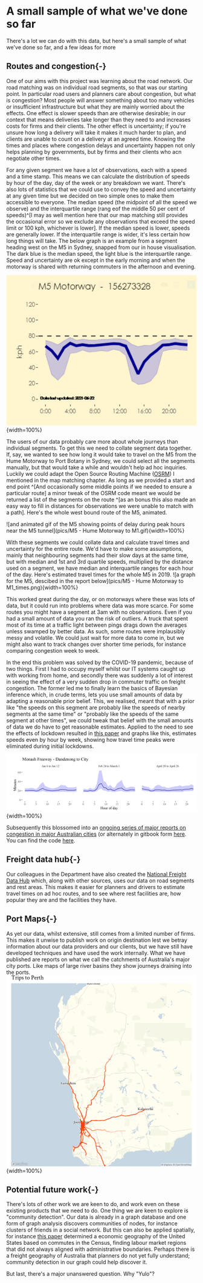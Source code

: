 # A small sample of what we've done so far
There's a lot we can do with this data, but here's a small sample of what we've done so far, and a few ideas for more

## Routes and congestion{-}
One of our aims with this project was learning about the road network. Our road matching was on individual road segments, so that was our starting point. In particular road users and planners care about congestion, but what is congestion? Most people will answer something about too many vehicles or insufficient infrastructure but what they are mainly worried about the effects. One effect is slower speeds than are otherwise desirable; in our context that means deliveries take longer than they need to and increases costs for firms and their clients. The other effect is uncertainty; if you're unsure how long a delivery will take it makes it much harder to plan, and clients are unable to count on a delivery at an agreed time. Knowing the times and places where congestion delays and uncertainty happen not only helps planning by governments, but by firms and their clients who acn negotiate other times.

For any given segment we have a lot of observations, each with a speed and a time stamp. This means we can calculate the distribution of speeds by hour of the day, day of the week or any breakdown we want. There's also lots of statistics that we could use to convey the speed and uncertainty at any given time but we decided on two simple ones to make them accessible to everyone. The median speed (the midpoint of all the speed we observe) and the interquartile range (rang eof the middle 50 per cent of speeds)^[I may as well mention here that our map matching still provides the occasional error so we exclude any observations that exceed the speed limit or 100 kph, whichever is lower]. If the median speed is lower, speeds are generally lower. If the interquartile range is wider, it's less certain how long things will take. The below graph is an example from a segment heading west on the M5 in Sydney, snapped from our in house visualisation. The dark blue is the median speed, the light blue is the interquartile range. Speed and uncertainty are ok except in the early morning and when the motorway is shared with returning commuters in the afternoon and evening.

![A graph as described in the text](pics/eg_seg_graf.png){width=100%}

The users of our data probably care more about whole journeys than individual segments. To get this we need to collate segment data together. If, say, we wanted to see how long it would take to travel on the M5 from the Hume Motorway to Port Botany in Sydney, we could select all the segments manually, but that would take a while and wouldn't help ad hoc inquiries. Luckily we could adapt the Open Source Routing Machine ([OSRM](http://project-osrm.org)) I mentioned in the map matching chapter. As long as we provided a start and end point ^[And occasionally some middle points if we needed to ensure a particular route] a minor tweak of the OSRM code meant we would be returned a list of the segments on the route ^[as an bonus this also made an easy way to fill in distances for observations we were unable to match with a path]. Here's the whole west bound route of the M5, animated.

![and animated gif of the M5 showing points of delay during peak hours near the M5 tunnel](pics/M5 - Hume Motorway to M1.gif){width=100%}

With these segments we could collate data and calculate travel times and uncertainty for the entire route. We'd have to make some assumptions, mainly that neighbouring segments had their slow days at the same time, but with median and 1st and 3rd quartile speeds, multiplied by the distance used on a segment, we have median and interquartile ranges for each hour of the day. Here's estimated travel times for the whole M5 in 2019.
![a graph for the M5, descibed in the report below](pics/M5 - Hume Motorway to M1_times.png){width=100%}

This worked great during the day, or on motorways where these was lots of data, but it could run into problems where data was more scarce. For some routes you might have a segment at 3am with no observations. Even if you had a small amount of data you ran the risk of outliers. A truck that spent most of its time at a traffic light between pings drags down the averages unless swamped by better data. As such, some routes were implausibly messy and volatile. We could just wait for more data to come in, but we might also want to track changes over shorter time periods, for instance comparing congestion week to week. 

In the end this problem was solved by the COVID-19 pandemic, because of two things. First I had to occupy myself whilst our IT systems caught up with working from home, and secondly there was suddenly a lot of interest in seeing the effect of a very sudden drop in commuter traffic on freight congestion. The former led me to finally learn the basics of Bayesian inference which, in crude terms, lets you use small amounts of data by adapting a reasonable prior belief. This, we realised, meant that with a prior like "the speeds on this segment are probably like the speeds of nearby segments at the same time" or "probably like the speeds of the same segment at other times", we could tweak that belief with the small amounts of data we do have to get reasonable estimates. Applied to the need to see the effects of lockdown resulted in [this paper](https://www.bitre.gov.au/publications/2020/freight-route-performance-under-covid-19) and graphs like this, estimates speeds even by hour by week, showing how travel time peaks were eliminated during initial lockdowns.

![A graph showing expected travel times on the Monash Frewway from Dandenong to the city for the weeks Jan 6th to Jan 12, Feb 24 and March 1 and April 20 to April 26th, with pronounced peaks only noticeable in the February data](pics/covid_monash.PNG){width=100%}

Subsequently this blossomed into an [ongoing series of major reports on congestion in major Australian cities](https://www.bitre.gov.au/publications/2021/freight-vehicle-congestion-australias-five-major-cities-2019) (or alternately in gitbook form [here](https://bitre-telematics.github.io/Congestion_2019/index.html). You can find the code [here](https://github.com/BITRE-Telematics/Congestion).

## Freight data hub{-}

Our colleagues in the Department have also created the [National Freight Data Hub](https://datahub.freightaustralia.gov.au) which, along with other sources, uses our data on road segments and rest areas. This makes it easier for planners and drivers to estimate travel times on ad hoc routes, and to see where rest facilities are, how popular they are and the facilities they have.

## Port Maps{-}
As yet our data, whilst extensive, still comes from a limited number of firms. This makes it unwise to publish work on origin destination lest we betray information about our data providers and our clients, but we have still have developed techniques and have used the work internally. What we have published are reports on what we call the catchments of Australia's major city ports. Like maps of large river basins they show journeys draining into the ports.
![A map showing in-bound trips to the Port of Fremantle](pics/Perth_to.png){width=100%}

## Potential future work{-}
There's lots of other work we are keen to do, and work even on these existing products that we need to do. One thing we are keen to explore is "community detection". Our data is already in a graph database and one form of graph analysis discovers communities of nodes, for instance clusters of friends in a social network. But this can also be applied spatially, for instance [this paper](https://journals.plos.org/plosone/article?id=10.1371/journal.pone.0166083) determined a economic geography of the United States based on commutes in the Census, finding labour market regions that did not always aligned with administrative boundaries. Perhaps there is a freight geography of Australia that planners do not yet fully understand; community detection in our graph could help discover it.

But last, there's a major unanswered question. Why "Yulo"?
